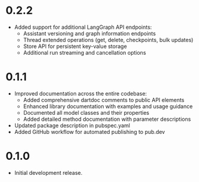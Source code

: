 # 0.2.2

* Added support for additional LangGraph API endpoints:
  * Assistant versioning and graph information endpoints
  * Thread extended operations (get, delete, checkpoints, bulk updates)
  * Store API for persistent key-value storage
  * Additional run streaming and cancellation options



# 0.1.1

* Improved documentation across the entire codebase:
  * Added comprehensive dartdoc comments to public API elements
  * Enhanced library documentation with examples and usage guidance
  * Documented all model classes and their properties
  * Added detailed method documentation with parameter descriptions
* Updated package description in pubspec.yaml
* Added GitHub workflow for automated publishing to pub.dev


# 0.1.0

* Initial development release.
